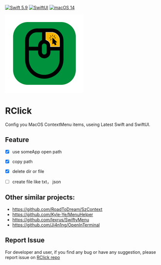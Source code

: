 [![Swift 5.9](https://img.shields.io/badge/Swift-5.9-ED523F.svg?style=flat)](https://swift.org/)
[![SwiftUI](https://img.shields.io/badge/SwiftUI-✓-orange)](https://developer.apple.com/xcode/swiftui/)
[![macOS 14](https://img.shields.io/badge/macOS14-Compatible-green)](https://www.apple.com/macos/monterey/)

![](./RClick/Assets.xcassets/AppIcon.appiconset/AppIcon@1x.png)

#  RClick

Config you MacOS ContextMenu items, useing Latest Swift and SwiftUI. 




## Feature
- [x] use someApp open path
- [x] copy path
- [x] delete dir or file
- [ ] create file like txt， json



## Other similar projects:

- https://github.com/RoadToDream/SzContext
- https://github.com/Kyle-Ye/MenuHelper
- https://github.com/lexrus/SwiftyMenu 
- https://github.com/Ji4n1ng/OpenInTerminal


## Report Issue

For developer and user, if you find any bug or have any suggestion, please report issue on [RClick repo](https://github.com/wflixu/RClick/issues)

